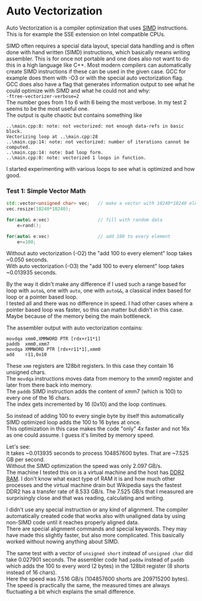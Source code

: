 # Auto Vectorization

Auto Vectorization is a compiler optimization that uses [SIMD](https://en.wikipedia.org/wiki/SIMD) instructions.
This is for example the SSE extension on Intel compatible CPUs.

SIMD often requires a special data layout, special data handling and is often done with hand written (SIMD) instructions, which basically means writing assembler. This is for once not portable and one does also not want to do this in a high language like C++. Most modern compilers can automatically create SIMD instructions if these can be used in the given case. GCC for example does them with -O3 or with the special auto vectorization flag.  
GCC does also have a flag that generates information output to see what he could optimize with SIMD and what he could not and why:  
`-ftree-vectorizer-verbose=2`  
The number goes from 1 to 6 with 6 being the most verbose. In my test 2 seems to be the most useful one.  
The output is quite chaotic but contains something like
```
..\main.cpp:8: note: not vectorized: not enough data-refs in basic block.
Vectorizing loop at ..\main.cpp:28
..\main.cpp:14: note: not vectorized: number of iterations cannot be computed.
..\main.cpp:14: note: bad loop form.
..\main.cpp:8: note: vectorized 1 loops in function.
```

I started experimenting with various loops to see what is optimized and how good.

### Test 1: Simple Vector Math

```C++
std::vector<unsigned char> vec;   // make a vector with 10240*10240 elements
vec.resize(10240*10240);

for(auto& e:vec)                  // fill with random data
    e=rand();

for(auto& e:vec)                  // add 100 to every element
    e+=100;
```

Without auto vectorization (-O2) the "add 100 to every element" loop takes ~0.050 seconds.  
With auto vectorization (-O3) the "add 100 to every element" loop takes ~0.013935 seconds.  

By the way it didn't make any difference if I used such a range based for loop with `auto&`, one with `auto`, one with `auto&&`, a classical index based for loop or a pointer based loop.  
I tested all and there was no difference in speed. I had other cases where a pointer based loop was faster, so this can matter but didn't in this case. Maybe because of the memory being the main bottleneck.

The assembler output with auto vectorization contains:
```
movdqa xmm0,XMMWORD PTR [rdx+r11*1]
paddb  xmm0,xmm7
movdqa XMMWORD PTR [rdx+r11*1],xmm0
add    r11,0x10
```
These `xmm` registers are 128bit registers. In this case they contain 16 unsigned chars.  
The `movdqa` instructions moves data from memory to the xmm0 register and later from there back into memory.  
The `paddb` SIMD instruction adds the content of xmm7 (which is 100) to every one of the 16 chars.  
The index gets incremented by 16 (0x10) and the loop continues.

So instead of adding 100 to every single byte by itself this automatically SIMD optimized loop adds the 100 to 16 bytes at once.  
This optimization in this case makes the code "only" 4x faster and not 16x as one could assume. I guess it's limited by memory speed.

Let's see:  
It takes ~0.013935 seconds to process 104857600 bytes. That are ~7.525 GB per second.  
Without the SIMD optimization the speed was only 2.097 GB/s.  
The machine I tested this on is a virtual machine and the host has [DDR2 RAM](https://en.wikipedia.org/wiki/DDR2_SDRAM). I don't know what exact type of RAM it is and how much other processes and the virtual machine drain but Wikipedia says the fastest
DDR2 has a transfer rate of 8.533 GB/s. The 7.525 GB/s that I measured are surprisingly close and that was reading, calculating and writing.

I didn't use any special instruction or any kind of alignment. The compiler automatically created code that works also with unaligned data by using non-SIMD code until it reaches properly aligned data.  
There are special alignment commands and special keywords. They may have made this slightly faster, but also more complicated. This basically worked without nowing anything about SIMD.

The same test with a vector of `unsigned short` instead of `unsigned char` did take 0.027901 seconds. The assembler code had `paddw`
instead of `paddb` which adds the 100 to every word (2 bytes) in the 128bit register (8 shorts instead of 16 chars).  
Here the speed was 7.516 GB/s (104857600 shorts are 209715200 bytes). The speed is practically the same, the measured times are always fluctuating a bit which explains the small difference.
